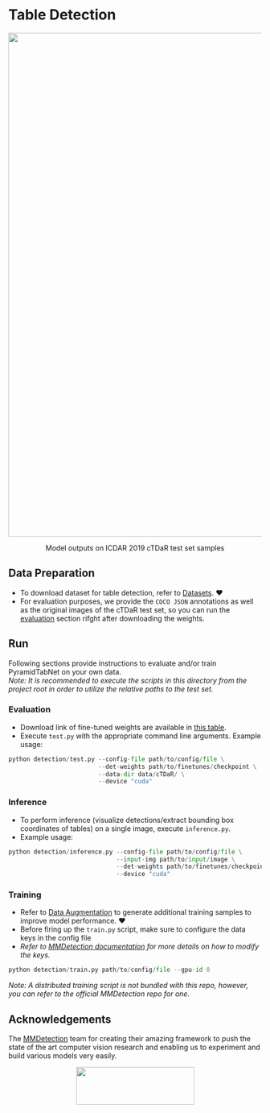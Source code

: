 # Table Detection
<div align="center">
  <img src="https://github.com/muhd-umer/PyramidTabNet/blob/main/resources/detections.jpg" width="1000"/>
  <p align="center">Model outputs on ICDAR 2019 cTDaR test set samples</p1>
</div>

## Data Preparation
- To download dataset for table detection, refer to [Datasets](https://github.com/muhd-umer/PyramidTabNet#datasets). ❤️
- For evaluation purposes, we provide the `COCO JSON` annotations as well as the original images of the cTDaR test set, so you can run the [evaluation](https://github.com/muhd-umer/PyramidTabNet/edit/main/detection/README.md#evaluation) section rifght after downloading the weights.

## Run
Following sections provide instructions to evaluate and/or train PyramidTabNet on your own data.<br/>
*Note: It is recommended to execute the scripts in this directory from the project root in order to utilize the relative paths to the test set.*
### Evaluation
- Download link of fine-tuned weights are available in [this table](https://github.com/muhd-umer/PyramidTabNet#table-detection).
- Execute `test.py` with the appropriate command line arguments. Example usage:
```python
python detection/test.py --config-file path/to/config/file \
                         --det-weights path/to/finetunes/checkpoint \
                         --data-dir data/cTDaR/ \
                         --device "cuda"
```

### Inference
- To perform inference (visualize detections/extract bounding box coordinates of tables) on a single image, execute `inference.py`.
- Example usage:
```python
python detection/inference.py --config-file path/to/config/file \
                              --input-img path/to/input/image \
                              --det-weights path/to/finetunes/checkpoint \
                              --device "cuda"
```

### Training
- Refer to [Data Augmentation](https://github.com/muhd-umer/PyramidTabNet/tree/main/detection/augmentation) to generate additional training samples to improve model performance. ❤️
- Before firing up the `train.py` script, make sure to configure the data keys in the config file 
- *Refer to [MMDetection documentation](https://mmdetection.readthedocs.io/en/latest/2_new_data_model.html#train-with-customized-datasets) for more details on how to modify the keys.*
```python
python detection/train.py path/to/config/file --gpu-id 0
```
*Note: A distributed training script is not bundled with this repo, however, you can refer to the official MMDetection repo for one.*
## Acknowledgements
The [MMDetection](https://github.com/open-mmlab/mmdetection) team for creating their amazing framework to push the state of the art computer vision research and enabling us to experiment and build various models very easily.
<p align="center">
   <a href="https://github.com/open-mmlab/mmdetection"><img width="235" height="75" src="https://raw.githubusercontent.com/open-mmlab/mmdetection/master/resources/mmdet-logo.png"/></a>
</p>
